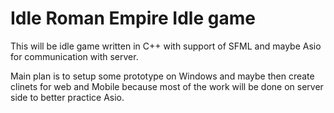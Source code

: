 # Idle Roman Empire Idle game

This will be idle game written in C++ with support of SFML and maybe Asio for communication with server. 

Main plan is to setup some prototype on Windows and maybe then create clinets for web and Mobile because most of the work will be done on server side to better practice Asio.